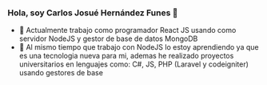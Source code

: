 ### Hola, soy Carlos Josué Hernández Funes 👋

- 🔭 Actualmente trabajo como programador React JS usando como servidor NodeJS y gestor de base de datos MongoDB
- 🌱 Al mismo tiempo que trabajo con NodeJS lo estoy aprendiendo ya que es una tecnologia nueva para mi, ademas he realizado proyectos universitarios en lenguajes como: C#, JS, PHP (Laravel y codeigniter) usando gestores de base 
